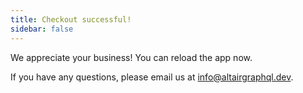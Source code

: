 ```yaml
---
title: Checkout successful!
sidebar: false
---
```


We appreciate your business! You can reload the app now.

If you have any questions, please email us at [info@altairgraphql.dev](mailto:info@altairgraphql.dev).
